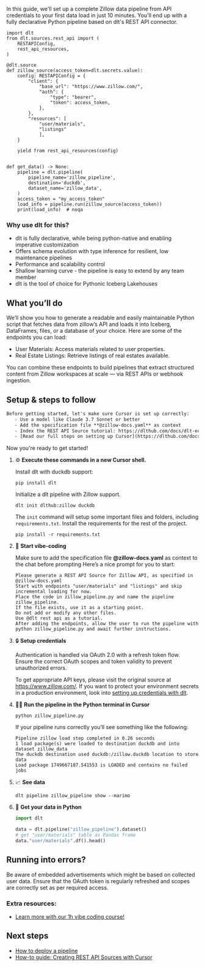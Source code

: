 In this guide, we'll set up a complete Zillow data pipeline from API credentials to your first data load in just 10 minutes. You'll end up with a fully declarative Python pipeline based on dlt's REST API connector.

```python-outcome
import dlt
from dlt.sources.rest_api import (
    RESTAPIConfig,
    rest_api_resources,
)

@dlt.source
def zillow_source(access_token=dlt.secrets.value):
    config: RESTAPIConfig = {
        "client": {
            "base_url": "https://www.zillow.com/",
            "auth": {
                "type": "bearer",
                "token": access_token,
            },
        },
        "resources": [
            "user/materials",
            "listings"
            ],
    }

    yield from rest_api_resources(config)


def get_data() -> None:
    pipeline = dlt.pipeline(
        pipeline_name='zillow_pipeline',
        destination='duckdb',
        dataset_name='zillow_data', 
    )
    access_token = "my_access_token"
    load_info = pipeline.run(zillow_source(access_token))
    print(load_info)  # noqa
```

### Why use dlt for this?

- dlt is fully declarative, while being python-native and enabling imperative customization
- Offers schema evolution with type inference for resilient, low maintenance pipelines
- Performance and scalability control
- Shallow learning curve - the pipeline is easy to extend by any team member
- dlt is the tool of choice for Pythonic Iceberg Lakehouses

## What you’ll do

We’ll show you how to generate a readable and easily maintainable Python script that fetches data from zillow’s API and loads it into Iceberg, DataFrames, files, or a database of your choice. Here are some of the endpoints you can load:

- User Materials: Access materials related to user properties.
- Real Estate Listings: Retrieve listings of real estates available.

You can combine these endpoints to build pipelines that extract structured content from Zillow workspaces at scale — via REST APIs or webhook ingestion.

## Setup & steps to follow

```default
Before getting started, let's make sure Cursor is set up correctly:
   - Use a model like Claude 3.7 Sonnet or better
   - Add the specification file **@zillow-docs.yaml** as context
   - Index the REST API Source tutorial: https://dlthub.com/docs/dlt-ecosystem/verified-sources/rest_api/ and add it to context as **@dlt rest api**
   - [Read our full steps on setting up Cursor](https://dlthub.com/docs/dlt-ecosystem/llm-tooling/cursor-restapi#23-configuring-cursor-with-documentation)
```

Now you're ready to get started! 

1. ⚙️ **Execute these commands in a new Cursor shell.**
    
    Install dlt with duckdb support:
    ```shell
    pip install dlt
    ```

    Initialize a dlt pipeline with Zillow support.
    ```shell
    dlt init dlthub:zillow duckdb
    ```

    The `init` command will setup some important files and folders, including `requirements.txt`. Install the requirements for the rest of the project.
    ```shell
    pip install -r requirements.txt
    ```
    
2. 🤠 **Start vibe-coding**
    
    Make sure to add the specification file **@zillow-docs.yaml** as context to the chat before prompting
    Here’s a nice prompt for you to start: 
    
    ```prompt
    Please generate a REST API Source for Zillow API, as specified in @zillow-docs.yaml 
    Start with endpoints "user/materials" and "listings" and skip incremental loading for now. 
    Place the code in zillow_pipeline.py and name the pipeline zillow_pipeline. 
    If the file exists, use it as a starting point. 
    Do not add or modify any other files. 
    Use @dlt rest api as a tutorial. 
    After adding the endpoints, allow the user to run the pipeline with python zillow_pipeline.py and await further instructions.
    ```

    
3. 🔒 **Setup credentials** 
    
    Authentication is handled via OAuth 2.0 with a refresh token flow. Ensure the correct OAuth scopes and token validity to prevent unauthorized errors.
    
    To get appropriate API keys, please visit the original source at https://www.zillow.com/.
    If you want to protect your environment secrets in a production environment, look into [setting up credentials with dlt](https://dlthub.com/docs/walkthroughs/add_credentials).
    
4. 🏃‍♀️ **Run the pipeline in the Python terminal in Cursor**
    
    ```shell
    python zillow_pipeline.py
    ```
    
    If your pipeline runs correctly you’ll see something like the following:
    
    ```shell
    Pipeline zillow load step completed in 0.26 seconds
    1 load package(s) were loaded to destination duckdb and into dataset zillow_data
    The duckdb destination used duckdb:/zillow.duckdb location to store data
    Load package 1749667187.541553 is LOADED and contains no failed jobs
    ```
    
5. 📈 **See data**
    
    ```shell
    dlt pipeline zillow_pipeline show --marimo
    ```
    
6. 🐍 **Get your data in Python**
    
    ```python
    import dlt

   data = dlt.pipeline("zillow_pipeline").dataset()
   # get "user/materials" table as Pandas frame
   data."user/materials".df().head()
    ```

## Running into errors?

Be aware of embedded advertisements which might be based on collected user data. Ensure that the OAuth token is regularly refreshed and scopes are correctly set as per required access.

### Extra resources:

- [Learn more with our 1h vibe coding course!](https://www.youtube.com/watch?v=GGid70rnJuM)

## Next steps

- [How to deploy a pipeline](https://dlthub.com/docs/walkthroughs/deploy-a-pipeline)
- [How-to guide: Creating REST API Sources with Cursor](https://dlthub.com/docs/dlt-ecosystem/llm-tooling/cursor-restapi)